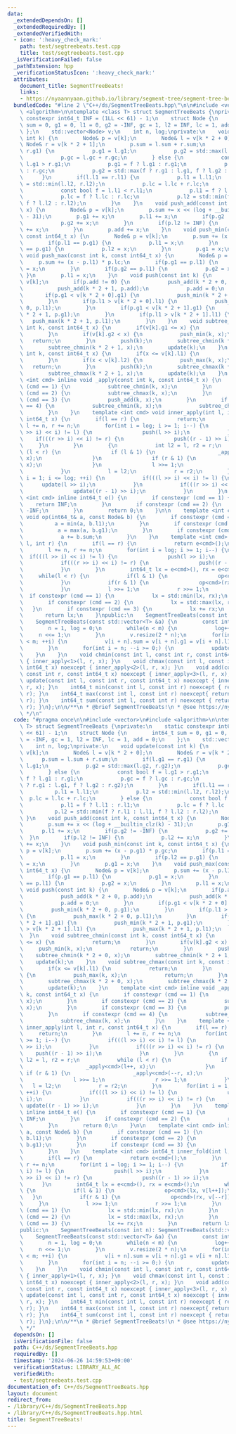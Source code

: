 ```yaml
---
data:
  _extendedDependsOn: []
  _extendedRequiredBy: []
  _extendedVerifiedWith:
  - icon: ':heavy_check_mark:'
    path: test/segtreebeats.test.cpp
    title: test/segtreebeats.test.cpp
  _isVerificationFailed: false
  _pathExtension: hpp
  _verificationStatusIcon: ':heavy_check_mark:'
  attributes:
    document_title: SegmentTreeBeats!
    links:
    - https://nyaannyaan.github.io/library/segment-tree/segment-tree-beats.hpp
  bundledCode: "#line 2 \"C++/ds/SegmentTreeBeats.hpp\"\n\n#include <vector>\n#include\
    \ <algorithm>\n\ntemplate <class T> struct SegmentTreeBeats {\nprivate:\n    static\
    \ constexpr int64_t INF = (1LL << 61) - 1;\n    struct Node {\n        int64_t\
    \ sum = 0, g1 = 0, l1 = 0, g2 = -INF, gc = 1, l2 = INF, lc = 1, add = 0;\n   \
    \ };\n    std::vector<Node> v;\n    int n, log;\nprivate:\n    void update(const\
    \ int k) {\n        Node& p = v[k];\n        Node& l = v[k * 2 + 0];\n       \
    \ Node& r = v[k * 2 + 1];\n        p.sum = l.sum + r.sum;\n        if(l.g1 ==\
    \ r.g1) {\n            p.g1 = l.g1;\n            p.g2 = std::max(l.g2, r.g2);\n\
    \            p.gc = l.gc + r.gc;\n        } else {\n            const bool f =\
    \ l.g1 > r.g1;\n            p.g1 = f ? l.g1 : r.g1;\n            p.gc = f ? l.gc\
    \ : r.gc;\n            p.g2 = std::max(f ? r.g1 : l.g1, f ? l.g2 : r.g2);\n  \
    \      }\n        if(l.l1 == r.l1) {\n            p.l1 = l.l1;\n            p.l2\
    \ = std::min(l.l2, r.l2);\n            p.lc = l.lc + r.lc;\n        } else {\n\
    \            const bool f = l.l1 < r.l1;\n            p.l1 = f ? l.l1 : r.l1;\n\
    \            p.lc = f ? l.lc : r.lc;\n            p.l2 = std::min(f ? r.l1 : l.l1,\
    \ f ? l.l2 : r.l2);\n        }\n    }\n    void push_add(const int k, const int64_t\
    \ x) {\n        Node& p = v[k];\n        p.sum += x << (log + __builtin_clz(k)\
    \ - 31);\n        p.g1 += x;\n        p.l1 += x;\n        if(p.g2 != -INF) {\n\
    \            p.g2 += x;\n        }\n        if(p.l2 != INF) {\n            p.l2\
    \ += x;\n        }\n        p.add += x;\n    }\n    void push_min(const int k,\
    \ const int64_t x) {\n        Node& p = v[k];\n        p.sum += (x - p.g1) * p.gc;\n\
    \        if(p.l1 == p.g1) {\n            p.l1 = x;\n        }\n        if(p.l2\
    \ == p.g1) {\n            p.l2 = x;\n        }\n        p.g1 = x;\n    }\n   \
    \ void push_max(const int k, const int64_t x) {\n        Node& p = v[k];\n   \
    \     p.sum += (x - p.l1) * p.lc;\n        if(p.g1 == p.l1) {\n            p.g1\
    \ = x;\n        }\n        if(p.g2 == p.l1) {\n            p.g2 = x;\n       \
    \ }\n        p.l1 = x;\n    }\n    void push(const int k) {\n        Node& p =\
    \ v[k];\n        if(p.add != 0) {\n            push_add(k * 2 + 0, p.add);\n \
    \           push_add(k * 2 + 1, p.add);\n            p.add = 0;\n        }\n \
    \       if(p.g1 < v[k * 2 + 0].g1) {\n            push_min(k * 2 + 0, p.g1);\n\
    \        }\n        if(p.l1 > v[k * 2 + 0].l1) {\n            push_max(k * 2 +\
    \ 0, p.l1);\n        }\n        if(p.g1 < v[k * 2 + 1].g1) {\n            push_min(k\
    \ * 2 + 1, p.g1);\n        }\n        if(p.l1 > v[k * 2 + 1].l1) {\n         \
    \   push_max(k * 2 + 1, p.l1);\n        }\n    }\n    void subtree_chmin(const\
    \ int k, const int64_t x) {\n        if(v[k].g1 <= x) {\n            return;\n\
    \        }\n        if(v[k].g2 < x) {\n            push_min(k, x);\n         \
    \   return;\n        }\n        push(k);\n        subtree_chmin(k * 2 + 0, x);\n\
    \        subtree_chmin(k * 2 + 1, x);\n        update(k);\n    }\n    void subtree_chmax(const\
    \ int k, const int64_t x) {\n        if(x <= v[k].l1) {\n            return;\n\
    \        }\n        if(x < v[k].l2) {\n            push_max(k, x);\n         \
    \   return;\n        }\n        push(k);\n        subtree_chmax(k * 2 + 0, x);\n\
    \        subtree_chmax(k * 2 + 1, x);\n        update(k);\n    }\n    template\
    \ <int cmd> inline void _apply(const int k, const int64_t x) {\n        if constexpr\
    \ (cmd == 1) {\n            subtree_chmin(k, x);\n        }\n        if constexpr\
    \ (cmd == 2) {\n            subtree_chmax(k, x);\n        }\n        if constexpr\
    \ (cmd == 3) {\n            push_add(k, x);\n        }\n        if constexpr (cmd\
    \ == 4) {\n            subtree_chmin(k, x);\n            subtree_chmax(k, x);\n\
    \        }\n    }\n    template <int cmd> void inner_apply(int l, int r, const\
    \ int64_t x) {\n        if(l == r) {\n            return;\n        }\n       \
    \ l += n, r += n;\n        for(int i = log; i >= 1; i--) {\n            if(((l\
    \ >> i) << i) != l) {\n                push(l >> i);\n            }\n        \
    \    if(((r >> i) << i) != r) {\n                push((r - 1) >> i);\n       \
    \     }\n        }\n        {\n            int l2 = l, r2 = r;\n            while\
    \ (l < r) {\n                if (l & 1) {\n                    _apply<cmd>(l++,\
    \ x);\n                }\n                if (r & 1) {\n                    _apply<cmd>(--r,\
    \ x);\n                }\n                l >>= 1;\n                r >>= 1;\n\
    \            }\n            l = l2;\n            r = r2;\n        }\n        for(int\
    \ i = 1; i <= log; ++i) {\n            if(((l >> i) << i) != l) {\n          \
    \      update(l >> i);\n            }\n            if(((r >> i) << i) != r) {\n\
    \                update((r - 1) >> i);\n            }\n        }\n    }\n    template\
    \ <int cmd> inline int64_t e() {\n        if constexpr (cmd == 1) {\n        \
    \    return INF;\n        }\n        if constexpr (cmd == 2) {\n            return\
    \ -INF;\n        }\n        return 0;\n    }\n\n    template <int cmd> inline\
    \ void op(int64_t& a, const Node& b) {\n        if constexpr (cmd == 1) {\n  \
    \          a = min(a, b.l1);\n        }\n        if constexpr (cmd == 2) {\n \
    \           a = max(a, b.g1);\n        }\n        if constexpr (cmd == 3) {\n\
    \            a += b.sum;\n        }\n    }\n    template <int cmd> int64_t inner_fold(int\
    \ l, int r) {\n        if(l == r) {\n            return e<cmd>();\n        }\n\
    \        l += n, r += n;\n        for(int i = log; i >= 1; i--) {\n          \
    \  if(((l >> i) << i) != l) {\n                push(l >> i);\n            }\n\
    \            if(((r >> i) << i) != r) {\n                push((r - 1) >> i);\n\
    \            }\n        }\n        int64_t lx = e<cmd>(), rx = e<cmd>();\n   \
    \     while(l < r) {\n            if(l & 1) {\n                op<cmd>(lx, v[l++]);\n\
    \            }\n            if(r & 1) {\n                op<cmd>(rx, v[--r]);\n\
    \            }\n            l >>= 1;\n            r >>= 1;\n        }\n      \
    \  if constexpr (cmd == 1) {\n            lx = std::min(lx, rx);\n        }\n\
    \        if constexpr (cmd == 2) {\n            lx = std::max(lx, rx);\n     \
    \   }\n        if constexpr (cmd == 3) {\n            lx += rx;\n        }\n \
    \       return lx;\n    }\npublic:\n    SegmentTreeBeats(const int n): SegmentTreeBeats(std::vector<int64_t>(n)){}\n\
    \    SegmentTreeBeats(const std::vector<T> &a) {\n        const int m = a.size();\n\
    \        n = 1, log = 0;\n        while(n < m) {\n            log++;\n       \
    \     n <<= 1;\n        }\n        v.resize(2 * n);\n        for(int i = 0; i\
    \ < m; ++i) {\n            v[i + n].sum = v[i + n].g1 = v[i + n].l1 = a[i];\n\
    \        }\n        for(int i = n; --i >= 0;) {\n            update(i);\n    \
    \    }\n    }\n    void chmin(const int l, const int r, const int64_t x) noexcept\
    \ { inner_apply<1>(l, r, x); }\n    void chmax(const int l, const int r, const\
    \ int64_t x) noexcept { inner_apply<2>(l, r, x); }\n    void add(const int l,\
    \ const int r, const int64_t x) noexcept { inner_apply<3>(l, r, x); }\n    void\
    \ update(const int l, const int r, const int64_t x) noexcept { inner_apply<4>(l,\
    \ r, x); }\n    int64_t min(const int l, const int r) noexcept { return inner_fold<1>(l,\
    \ r); }\n    int64_t max(const int l, const int r) noexcept{ return inner_fold<2>(l,\
    \ r); }\n    int64_t sum(const int l, const int r) noexcept { return inner_fold<3>(l,\
    \ r); }\n};\n\n/**\n * @brief SegmentTreeBeats!\n * @see https://nyaannyaan.github.io/library/segment-tree/segment-tree-beats.hpp\n\
    \ */\n"
  code: "#pragma once\n\n#include <vector>\n#include <algorithm>\n\ntemplate <class\
    \ T> struct SegmentTreeBeats {\nprivate:\n    static constexpr int64_t INF = (1LL\
    \ << 61) - 1;\n    struct Node {\n        int64_t sum = 0, g1 = 0, l1 = 0, g2\
    \ = -INF, gc = 1, l2 = INF, lc = 1, add = 0;\n    };\n    std::vector<Node> v;\n\
    \    int n, log;\nprivate:\n    void update(const int k) {\n        Node& p =\
    \ v[k];\n        Node& l = v[k * 2 + 0];\n        Node& r = v[k * 2 + 1];\n  \
    \      p.sum = l.sum + r.sum;\n        if(l.g1 == r.g1) {\n            p.g1 =\
    \ l.g1;\n            p.g2 = std::max(l.g2, r.g2);\n            p.gc = l.gc + r.gc;\n\
    \        } else {\n            const bool f = l.g1 > r.g1;\n            p.g1 =\
    \ f ? l.g1 : r.g1;\n            p.gc = f ? l.gc : r.gc;\n            p.g2 = std::max(f\
    \ ? r.g1 : l.g1, f ? l.g2 : r.g2);\n        }\n        if(l.l1 == r.l1) {\n  \
    \          p.l1 = l.l1;\n            p.l2 = std::min(l.l2, r.l2);\n          \
    \  p.lc = l.lc + r.lc;\n        } else {\n            const bool f = l.l1 < r.l1;\n\
    \            p.l1 = f ? l.l1 : r.l1;\n            p.lc = f ? l.lc : r.lc;\n  \
    \          p.l2 = std::min(f ? r.l1 : l.l1, f ? l.l2 : r.l2);\n        }\n   \
    \ }\n    void push_add(const int k, const int64_t x) {\n        Node& p = v[k];\n\
    \        p.sum += x << (log + __builtin_clz(k) - 31);\n        p.g1 += x;\n  \
    \      p.l1 += x;\n        if(p.g2 != -INF) {\n            p.g2 += x;\n      \
    \  }\n        if(p.l2 != INF) {\n            p.l2 += x;\n        }\n        p.add\
    \ += x;\n    }\n    void push_min(const int k, const int64_t x) {\n        Node&\
    \ p = v[k];\n        p.sum += (x - p.g1) * p.gc;\n        if(p.l1 == p.g1) {\n\
    \            p.l1 = x;\n        }\n        if(p.l2 == p.g1) {\n            p.l2\
    \ = x;\n        }\n        p.g1 = x;\n    }\n    void push_max(const int k, const\
    \ int64_t x) {\n        Node& p = v[k];\n        p.sum += (x - p.l1) * p.lc;\n\
    \        if(p.g1 == p.l1) {\n            p.g1 = x;\n        }\n        if(p.g2\
    \ == p.l1) {\n            p.g2 = x;\n        }\n        p.l1 = x;\n    }\n   \
    \ void push(const int k) {\n        Node& p = v[k];\n        if(p.add != 0) {\n\
    \            push_add(k * 2 + 0, p.add);\n            push_add(k * 2 + 1, p.add);\n\
    \            p.add = 0;\n        }\n        if(p.g1 < v[k * 2 + 0].g1) {\n   \
    \         push_min(k * 2 + 0, p.g1);\n        }\n        if(p.l1 > v[k * 2 + 0].l1)\
    \ {\n            push_max(k * 2 + 0, p.l1);\n        }\n        if(p.g1 < v[k\
    \ * 2 + 1].g1) {\n            push_min(k * 2 + 1, p.g1);\n        }\n        if(p.l1\
    \ > v[k * 2 + 1].l1) {\n            push_max(k * 2 + 1, p.l1);\n        }\n  \
    \  }\n    void subtree_chmin(const int k, const int64_t x) {\n        if(v[k].g1\
    \ <= x) {\n            return;\n        }\n        if(v[k].g2 < x) {\n       \
    \     push_min(k, x);\n            return;\n        }\n        push(k);\n    \
    \    subtree_chmin(k * 2 + 0, x);\n        subtree_chmin(k * 2 + 1, x);\n    \
    \    update(k);\n    }\n    void subtree_chmax(const int k, const int64_t x) {\n\
    \        if(x <= v[k].l1) {\n            return;\n        }\n        if(x < v[k].l2)\
    \ {\n            push_max(k, x);\n            return;\n        }\n        push(k);\n\
    \        subtree_chmax(k * 2 + 0, x);\n        subtree_chmax(k * 2 + 1, x);\n\
    \        update(k);\n    }\n    template <int cmd> inline void _apply(const int\
    \ k, const int64_t x) {\n        if constexpr (cmd == 1) {\n            subtree_chmin(k,\
    \ x);\n        }\n        if constexpr (cmd == 2) {\n            subtree_chmax(k,\
    \ x);\n        }\n        if constexpr (cmd == 3) {\n            push_add(k, x);\n\
    \        }\n        if constexpr (cmd == 4) {\n            subtree_chmin(k, x);\n\
    \            subtree_chmax(k, x);\n        }\n    }\n    template <int cmd> void\
    \ inner_apply(int l, int r, const int64_t x) {\n        if(l == r) {\n       \
    \     return;\n        }\n        l += n, r += n;\n        for(int i = log; i\
    \ >= 1; i--) {\n            if(((l >> i) << i) != l) {\n                push(l\
    \ >> i);\n            }\n            if(((r >> i) << i) != r) {\n            \
    \    push((r - 1) >> i);\n            }\n        }\n        {\n            int\
    \ l2 = l, r2 = r;\n            while (l < r) {\n                if (l & 1) {\n\
    \                    _apply<cmd>(l++, x);\n                }\n               \
    \ if (r & 1) {\n                    _apply<cmd>(--r, x);\n                }\n\
    \                l >>= 1;\n                r >>= 1;\n            }\n         \
    \   l = l2;\n            r = r2;\n        }\n        for(int i = 1; i <= log;\
    \ ++i) {\n            if(((l >> i) << i) != l) {\n                update(l >>\
    \ i);\n            }\n            if(((r >> i) << i) != r) {\n               \
    \ update((r - 1) >> i);\n            }\n        }\n    }\n    template <int cmd>\
    \ inline int64_t e() {\n        if constexpr (cmd == 1) {\n            return\
    \ INF;\n        }\n        if constexpr (cmd == 2) {\n            return -INF;\n\
    \        }\n        return 0;\n    }\n\n    template <int cmd> inline void op(int64_t&\
    \ a, const Node& b) {\n        if constexpr (cmd == 1) {\n            a = min(a,\
    \ b.l1);\n        }\n        if constexpr (cmd == 2) {\n            a = max(a,\
    \ b.g1);\n        }\n        if constexpr (cmd == 3) {\n            a += b.sum;\n\
    \        }\n    }\n    template <int cmd> int64_t inner_fold(int l, int r) {\n\
    \        if(l == r) {\n            return e<cmd>();\n        }\n        l += n,\
    \ r += n;\n        for(int i = log; i >= 1; i--) {\n            if(((l >> i) <<\
    \ i) != l) {\n                push(l >> i);\n            }\n            if(((r\
    \ >> i) << i) != r) {\n                push((r - 1) >> i);\n            }\n  \
    \      }\n        int64_t lx = e<cmd>(), rx = e<cmd>();\n        while(l < r)\
    \ {\n            if(l & 1) {\n                op<cmd>(lx, v[l++]);\n         \
    \   }\n            if(r & 1) {\n                op<cmd>(rx, v[--r]);\n       \
    \     }\n            l >>= 1;\n            r >>= 1;\n        }\n        if constexpr\
    \ (cmd == 1) {\n            lx = std::min(lx, rx);\n        }\n        if constexpr\
    \ (cmd == 2) {\n            lx = std::max(lx, rx);\n        }\n        if constexpr\
    \ (cmd == 3) {\n            lx += rx;\n        }\n        return lx;\n    }\n\
    public:\n    SegmentTreeBeats(const int n): SegmentTreeBeats(std::vector<int64_t>(n)){}\n\
    \    SegmentTreeBeats(const std::vector<T> &a) {\n        const int m = a.size();\n\
    \        n = 1, log = 0;\n        while(n < m) {\n            log++;\n       \
    \     n <<= 1;\n        }\n        v.resize(2 * n);\n        for(int i = 0; i\
    \ < m; ++i) {\n            v[i + n].sum = v[i + n].g1 = v[i + n].l1 = a[i];\n\
    \        }\n        for(int i = n; --i >= 0;) {\n            update(i);\n    \
    \    }\n    }\n    void chmin(const int l, const int r, const int64_t x) noexcept\
    \ { inner_apply<1>(l, r, x); }\n    void chmax(const int l, const int r, const\
    \ int64_t x) noexcept { inner_apply<2>(l, r, x); }\n    void add(const int l,\
    \ const int r, const int64_t x) noexcept { inner_apply<3>(l, r, x); }\n    void\
    \ update(const int l, const int r, const int64_t x) noexcept { inner_apply<4>(l,\
    \ r, x); }\n    int64_t min(const int l, const int r) noexcept { return inner_fold<1>(l,\
    \ r); }\n    int64_t max(const int l, const int r) noexcept{ return inner_fold<2>(l,\
    \ r); }\n    int64_t sum(const int l, const int r) noexcept { return inner_fold<3>(l,\
    \ r); }\n};\n\n/**\n * @brief SegmentTreeBeats!\n * @see https://nyaannyaan.github.io/library/segment-tree/segment-tree-beats.hpp\n\
    \ */"
  dependsOn: []
  isVerificationFile: false
  path: C++/ds/SegmentTreeBeats.hpp
  requiredBy: []
  timestamp: '2024-06-26 14:59:53+09:00'
  verificationStatus: LIBRARY_ALL_AC
  verifiedWith:
  - test/segtreebeats.test.cpp
documentation_of: C++/ds/SegmentTreeBeats.hpp
layout: document
redirect_from:
- /library/C++/ds/SegmentTreeBeats.hpp
- /library/C++/ds/SegmentTreeBeats.hpp.html
title: SegmentTreeBeats!
---
```

